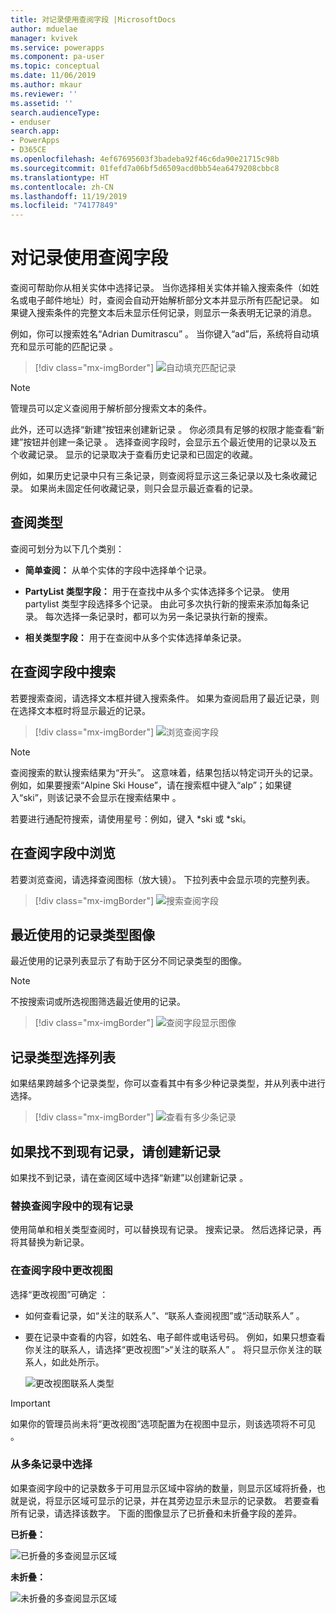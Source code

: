 ```yaml
---
title: 对记录使用查阅字段 |MicrosoftDocs
author: mduelae
manager: kvivek
ms.service: powerapps
ms.component: pa-user
ms.topic: conceptual
ms.date: 11/06/2019
ms.author: mkaur
ms.reviewer: ''
ms.assetid: ''
search.audienceType:
- enduser
search.app:
- PowerApps
- D365CE
ms.openlocfilehash: 4ef67695603f3badeba92f46c6da90e21715c98b
ms.sourcegitcommit: 01fefd7a06bf5d6509acd0bb54ea6479208cbbc8
ms.translationtype: HT
ms.contentlocale: zh-CN
ms.lasthandoff: 11/19/2019
ms.locfileid: "74177849"
---
```

#  <a name="use-the-lookup-field-on-a-record"></a>对记录使用查阅字段

查阅可帮助你从相关实体中选择记录。 当你选择相关实体并输入搜索条件（如姓名或电子邮件地址）时，查阅会自动开始解析部分文本并显示所有匹配记录。 如果键入搜索条件的完整文本后未显示任何记录，则显示一条表明无记录的消息。

例如，你可以搜索姓名“Adrian Dumitrascu”  。 当你键入“ad”后，系统将自动填充和显示可能的匹配记录  。

  > [!div class="mx-imgBorder"]
  > ![自动填充匹配记录](media/automatically-populate-matching-records.png "自动填充匹配记录")
  
>[!NOTE] 
>管理员可以定义查阅用于解析部分搜索文本的条件。

此外，还可以选择“新建”按钮来创建新记录  。 你必须具有足够的权限才能查看“新建”按钮并创建一条记录  。 选择查阅字段时，会显示五个最近使用的记录以及五个收藏记录。 显示的记录取决于查看历史记录和已固定的收藏。 

例如，如果历史记录中只有三条记录，则查阅将显示这三条记录以及七条收藏记录。 如果尚未固定任何收藏记录，则只会显示最近查看的记录。

## <a name="types-of-lookups"></a>查阅类型

查阅可划分为以下几个类别： 

- **简单查阅：** 从单个实体的字段中选择单个记录。 

- **PartyList 类型字段：** 用于在查找中从多个实体选择多个记录。 使用 partylist 类型字段选择多个记录。 由此可多次执行新的搜索来添加每条记录。 每次选择一条记录时，都可以为另一条记录执行新的搜索。
  
- **相关类型字段：** 用于在查阅中从多个实体选择单条记录。 

## <a name="search-in-a-lookup-field"></a>在查阅字段中搜索 
若要搜索查阅，请选择文本框并键入搜索条件。 如果为查阅启用了最近记录，则在选择文本框时将显示最近的记录。

  > [!div class="mx-imgBorder"]
  > ![浏览查阅字段](media/MRU.png "浏览查阅字段")  
  
>[!NOTE]   
> 查阅搜索的默认搜索结果为“开头”。 这意味着，结果包括以特定词开头的记录。 例如，如果要搜索“Alpine Ski House”，请在搜索框中键入“alp”；如果键入“ski”，则该记录不会显示在搜索结果中    。
>
> 若要进行通配符搜索，请使用星号：例如，键入 *ski 或 *ski。

## <a name="browse-in-a-lookup-field"></a>在查阅字段中浏览
若要浏览查阅，请选择查阅图标（放大镜）。 下拉列表中会显示项的完整列表。

  > [!div class="mx-imgBorder"]
  > ![搜索查阅字段](media/MRU_1.png "搜索查阅字段")  
 
## <a name="most-recently-used-record-type-images"></a>最近使用的记录类型图像
最近使用的记录列表显示了有助于区分不同记录类型的图像。

>[!NOTE] 
>不按搜索词或所选视图筛选最近使用的记录。

  > [!div class="mx-imgBorder"]
  > ![查阅字段显示图像](media/Lookup_03-MRU_Entity_Images_56[1].png "查阅字段显示图像")  
  
## <a name="record-type-selection-list"></a>记录类型选择列表  
如果结果跨越多个记录类型，你可以查看其中有多少种记录类型，并从列表中进行选择。

  > [!div class="mx-imgBorder"]
  > ![查看有多少条记录](media/Lookup_04-MultipleEntityTypes[1].gif "查看有多少条记录")  
  
## <a name="create-a-new-record-if-you-dont-find-an-existing-record"></a>如果找不到现有记录，请创建新记录

如果找不到记录，请在查阅区域中选择“新建”以创建新记录  。


### <a name="replace-an-existing-record-from-a-lookup-field"></a>替换查阅字段中的现有记录

使用简单和相关类型查阅时，可以替换现有记录。 搜索记录。 然后选择记录，再将其替换为新记录。

### <a name="change-a-view-in-a-lookup-field"></a>在查阅字段中更改视图 

选择“更改视图”可确定  ：
 - 如何查看记录，如“关注的联系人”、“联系人查阅视图”或“活动联系人”    。
 - 要在记录中查看的内容，如姓名、电子邮件或电话号码。 例如，如果只想查看你关注的联系人，请选择“更改视图”\>“关注的联系人”   。 将只显示你关注的联系人，如此处所示。 

    ![更改视图联系人类型](media/change-view.png "更改视图联系人类型")

>[!IMPORTANT] 
>如果你的管理员尚未将“更改视图”选项配置为在视图中显示，则该选项将不可见  。

### <a name="choose-from-multiple-records"></a>从多条记录中选择

如果查阅字段中的记录数多于可用显示区域中容纳的数量，则显示区域将折叠，也就是说，将显示区域可显示的记录，并在其旁边显示未显示的记录数。 若要查看所有记录，请选择该数字。 下面的图像显示了已折叠和未折叠字段的差异。

**已折叠：**

![已折叠的多查阅显示区域](media/collapsed-multi-lookup-display-area.png "已折叠的多查阅显示区域")


**未折叠：**

![未折叠的多查阅显示区域](media/non-collapsed-multi-lookup-display-area.png "未折叠的多查阅显示区域")
